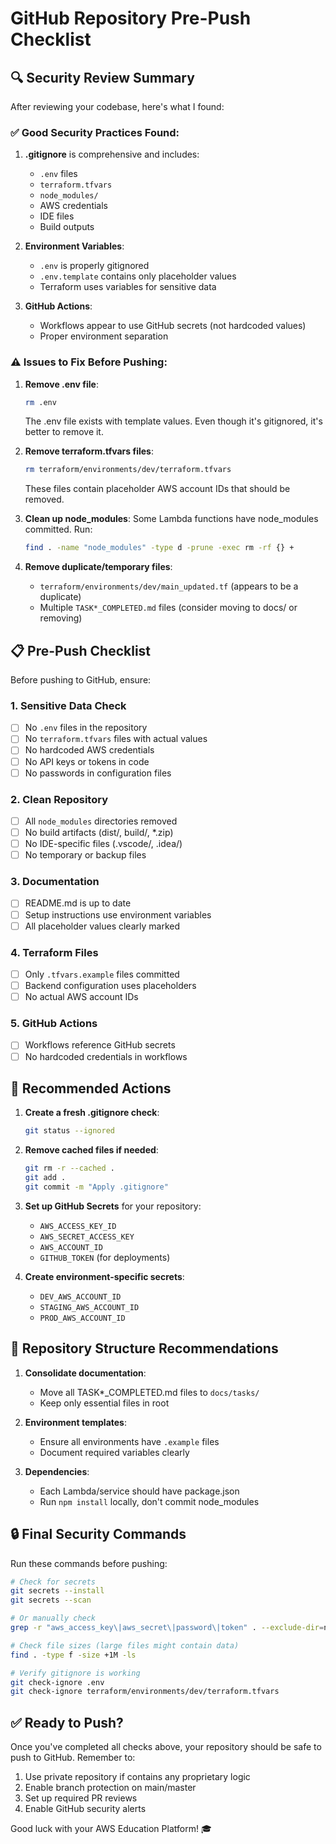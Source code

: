# GitHub Repository Pre-Push Checklist

## 🔍 Security Review Summary

After reviewing your codebase, here's what I found:

### ✅ Good Security Practices Found:
1. **.gitignore** is comprehensive and includes:
   - `.env` files
   - `terraform.tfvars`
   - `node_modules/`
   - AWS credentials
   - IDE files
   - Build outputs

2. **Environment Variables**:
   - `.env` is properly gitignored
   - `.env.template` contains only placeholder values
   - Terraform uses variables for sensitive data

3. **GitHub Actions**:
   - Workflows appear to use GitHub secrets (not hardcoded values)
   - Proper environment separation

### ⚠️ Issues to Fix Before Pushing:

1. **Remove .env file**:
   ```bash
   rm .env
   ```
   The .env file exists with template values. Even though it's gitignored, it's better to remove it.

2. **Remove terraform.tfvars files**:
   ```bash
   rm terraform/environments/dev/terraform.tfvars
   ```
   These files contain placeholder AWS account IDs that should be removed.

3. **Clean up node_modules**:
   Some Lambda functions have node_modules committed. Run:
   ```bash
   find . -name "node_modules" -type d -prune -exec rm -rf {} +
   ```

4. **Remove duplicate/temporary files**:
   - `terraform/environments/dev/main_updated.tf` (appears to be a duplicate)
   - Multiple `TASK*_COMPLETED.md` files (consider moving to docs/ or removing)

## 📋 Pre-Push Checklist

Before pushing to GitHub, ensure:

### 1. **Sensitive Data Check**
- [ ] No `.env` files in the repository
- [ ] No `terraform.tfvars` files with actual values
- [ ] No hardcoded AWS credentials
- [ ] No API keys or tokens in code
- [ ] No passwords in configuration files

### 2. **Clean Repository**
- [ ] All `node_modules` directories removed
- [ ] No build artifacts (dist/, build/, *.zip)
- [ ] No IDE-specific files (.vscode/, .idea/)
- [ ] No temporary or backup files

### 3. **Documentation**
- [ ] README.md is up to date
- [ ] Setup instructions use environment variables
- [ ] All placeholder values clearly marked

### 4. **Terraform Files**
- [ ] Only `.tfvars.example` files committed
- [ ] Backend configuration uses placeholders
- [ ] No actual AWS account IDs

### 5. **GitHub Actions**
- [ ] Workflows reference GitHub secrets
- [ ] No hardcoded credentials in workflows

## 🚀 Recommended Actions

1. **Create a fresh .gitignore check**:
   ```bash
   git status --ignored
   ```

2. **Remove cached files if needed**:
   ```bash
   git rm -r --cached .
   git add .
   git commit -m "Apply .gitignore"
   ```

3. **Set up GitHub Secrets** for your repository:
   - `AWS_ACCESS_KEY_ID`
   - `AWS_SECRET_ACCESS_KEY`
   - `AWS_ACCOUNT_ID`
   - `GITHUB_TOKEN` (for deployments)

4. **Create environment-specific secrets**:
   - `DEV_AWS_ACCOUNT_ID`
   - `STAGING_AWS_ACCOUNT_ID`
   - `PROD_AWS_ACCOUNT_ID`

## 📝 Repository Structure Recommendations

1. **Consolidate documentation**:
   - Move all TASK*_COMPLETED.md files to `docs/tasks/`
   - Keep only essential files in root

2. **Environment templates**:
   - Ensure all environments have `.example` files
   - Document required variables clearly

3. **Dependencies**:
   - Each Lambda/service should have package.json
   - Run `npm install` locally, don't commit node_modules

## 🔒 Final Security Commands

Run these commands before pushing:

```bash
# Check for secrets
git secrets --install
git secrets --scan

# Or manually check
grep -r "aws_access_key\|aws_secret\|password\|token" . --exclude-dir=node_modules --exclude-dir=.git

# Check file sizes (large files might contain data)
find . -type f -size +1M -ls

# Verify gitignore is working
git check-ignore .env
git check-ignore terraform/environments/dev/terraform.tfvars
```

## ✅ Ready to Push?

Once you've completed all checks above, your repository should be safe to push to GitHub. Remember to:

1. Use private repository if contains any proprietary logic
2. Enable branch protection on main/master
3. Set up required PR reviews
4. Enable GitHub security alerts

Good luck with your AWS Education Platform! 🎓
